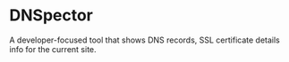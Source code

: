 # DNSpector
A developer-focused tool that shows DNS records, SSL certificate details info for the current site.
